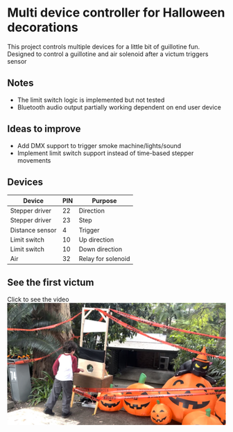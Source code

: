 # Multi device controller for Halloween decorations

This project controls multiple devices for a little bit of guillotine fun. Designed to control a guillotine and air solenoid after a victum triggers sensor

## Notes

- The limit switch logic is implemented but not tested
- Bluetooth audio output partially working dependent on end user device

## Ideas to improve

- Add DMX support to trigger smoke machine/lights/sound
- Implement limit switch support instead of time-based stepper movements

## Devices

| Device          | PIN | Purpose            |
| --------------- | --- | ------------------ |
| Stepper driver  | 22  | Direction          |
| Stepper driver  | 23  | Step               |
| Distance sensor | 4   | Trigger            |
| Limit switch    | 10  | Up direction       |
| Limit switch    | 10  | Down direction     |
| Air             | 32  | Relay for solenoid |

## See the first victum

Click to see the video
[![Scare](docs/scare.jpg)](docs/scare.mov "Scary")
